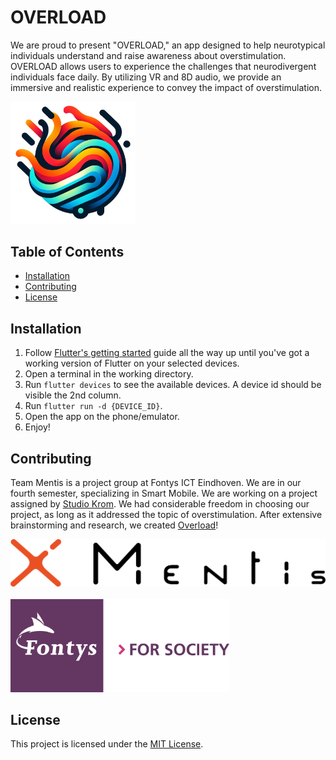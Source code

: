 # OVERLOAD

We are proud to present "OVERLOAD," an app designed to help neurotypical individuals understand and raise awareness about overstimulation. OVERLOAD allows users to experience the challenges that neurodivergent individuals face daily. By utilizing VR and 8D audio, we provide an immersive and realistic experience to convey the impact of overstimulation.

<img src="/overload/assets/img/overload-logo-transparent.png" alt="" width="200"/>

## Table of Contents

- [Installation](#installation)
- [Contributing](#contributing)
- [License](#license)

## Installation

1. Follow [Flutter's getting started](https://docs.flutter.dev/get-started/install) guide all the way up until you've got a working version of Flutter on your selected devices.
2. Open a terminal in the working directory.
3. Run `flutter devices` to see the available devices. A device id should be visible the 2nd column.
4. Run `flutter run -d {DEVICE_ID}`.
5. Open the app on the phone/emulator.
6. Enjoy!

## Contributing

Team Mentis is a project group at Fontys ICT Eindhoven. We are in our fourth semester, specializing in Smart Mobile. We are working on a project assigned by [Studio Krom](https://krom.studio/). We had considerable freedom in choosing our project, as long as it addressed the topic of overstimulation. After extensive brainstorming and research, we created [Overload](#overload)!

<img src="/overload/assets/img/horizontal variant/mentis-horizontal-variant-transparent.png" alt="" width="600"/>
<br><br>
<img src="/overload/assets/img/fontys-logo.png" alt="" width="350"/>

## License

This project is licensed under the [MIT License](https://opensource.org/licenses/MIT).
